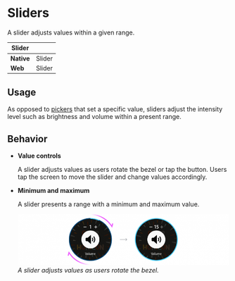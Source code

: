 # Sliders



A slider adjusts values within a given range.

|**Slider**|         |
|----------|---------|
|**Native**|Slider   |
|**Web**   |Slider   |

## Usage

As opposed to [pickers](pickers.html) that set a specific value, sliders adjust the intensity level such as brightness and volume within a present range.

## Behavior

-   **Value controls**

    A slider adjusts values as users rotate the bezel or tap the button. Users tap the screen to move the slider and change values accordingly.

-   **Minimum and maximum**

    A slider presents a range with a minimum and maximum value.

    ![](media/ui_components_10.9.2-850x206.png)  
    *A slider adjusts values as users rotate the bezel.*
